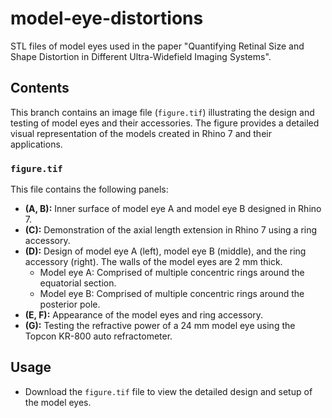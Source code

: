 # model-eye-distortions
STL files of model eyes used in the paper "Quantifying Retinal Size and Shape Distortion in Different Ultra-Widefield Imaging Systems".

## Contents
This branch contains an image file (`figure.tif`) illustrating the design and testing of model eyes and their accessories. The figure provides a detailed visual representation of the models created in Rhino 7 and their applications.
### `figure.tif`
This file contains the following panels:

- **(A, B):** Inner surface of model eye A and model eye B designed in Rhino 7.  
- **(C):** Demonstration of the axial length extension in Rhino 7 using a ring accessory.  
- **(D):** Design of model eye A (left), model eye B (middle), and the ring accessory (right). The walls of the model eyes are 2 mm thick.  
  - Model eye A: Comprised of multiple concentric rings around the equatorial section.  
  - Model eye B: Comprised of multiple concentric rings around the posterior pole.  
- **(E, F):** Appearance of the model eyes and ring accessory.  
- **(G):** Testing the refractive power of a 24 mm model eye using the Topcon KR-800 auto refractometer.

## Usage
- Download the `figure.tif` file to view the detailed design and setup of the model eyes.
